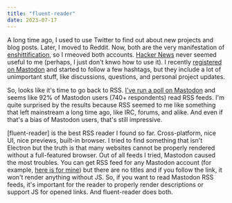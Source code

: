 ```yaml
---
title: "fluent-reader"
date: 2023-07-17
---
```


A long time ago, I used to use Twitter to find out about new projects and blog posts. Later, I moved to Reddit. Now, both are the very manifestation of [enshittification](https://en.wiktionary.org/wiki/enshittification), so I rmeoved both accounts. [Hacker News](https://news.ycombinator.com/) never seemed useful to me (perhaps, I just don't knwo how to use it). I recently [registered on Mastodon](https://fosstodon.org/@orsinium) and started to follow a few hashtags, but they include a lot of unimportant stuff, like discussions, questions, and personal project updates.

So, looks like it's time to go back to RSS. [I've run a poll on Mastodon](https://fosstodon.org/@orsinium/110722419119038296) and seems like 92% of Mastodon users (740+ respondents) read RSS feeds. I'm quite surprised by the results because RSS seemed to me like something that left mainstream a long time ago, like IRC, forums, and alike. And even if that's a bias of Mastodon users, that's still impressive.

[fluent-reader] is the best RSS reader I found so far. Cross-platform, nice UI, nice previews, built-in browser. I tried to find something that isn't Electron but the truth is that many websites cannot be properly rendered without a full-featured browser. Out of all feeds I tried, Mastodon caused the most troubles. You can get RSS feed for any Mastodon account (for example, [here is for mine](https://fosstodon.org/@orsinium.rss)) but there are no titles and if you follow the link, it won't render anything without JS. So, if you want to read Mastodon RSS feeds, it's important for the reader to properly render descriptions or support JS for opened links. And fluent-reader does both.

